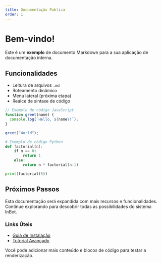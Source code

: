 ```yaml
---
title: Documentação Publica
order: 1
---
```


# Bem-vindo!

Este é um **exemplo** de documento Markdown para a sua aplicação de documentação interna.

## Funcionalidades

*   Leitura de arquivos `.md`
*   Roteamento dinâmico
*   Menu lateral (próxima etapa)
*   Realce de sintaxe de código

```javascript
// Exemplo de código JavaScript
function greet(name) {
  console.log(`Hello, ${name}!`);
}

greet("World");
```

```python
# Exemplo de código Python
def factorial(n):
    if n == 0:
        return 1
    else:
        return n * factorial(n-1)

print(factorial(5))
```

## Próximos Passos

Esta documentação será expandida com mais recursos e funcionalidades. Continue explorando para descobrir todas as possibilidades do sistema InBot.

### Links Úteis

- [Guia de Instalação](instalacao)
- [Tutorial Avançado](../tutoriais/avancado)

Você pode adicionar mais conteúdo e blocos de código para testar a renderização.